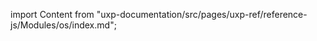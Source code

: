 
import Content from "uxp-documentation/src/pages/uxp-ref/reference-js/Modules/os/index.md";

<Content query="product=photoshop"/>
